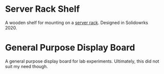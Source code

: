 # Server Rack Shelf
A wooden shelf for mounting on a [server rack](https://www.startech.com/en-us/server-management/2postrack16). Designed in Solidowrks 2020.

# General Purpose Display Board
A general purpose display board for lab experiments. Ultimately, this did not suit my need though. 
